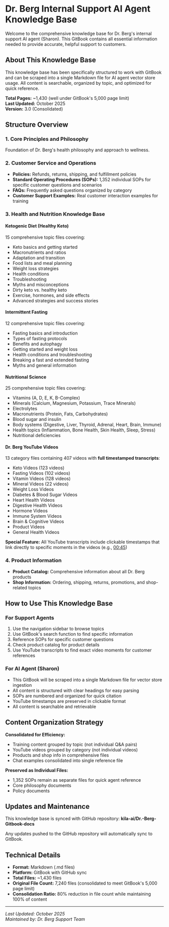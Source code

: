 # Dr. Berg Internal Support AI Agent Knowledge Base

Welcome to the comprehensive knowledge base for Dr. Berg's internal support AI agent (Sharon). This GitBook contains all essential information needed to provide accurate, helpful support to customers.

## About This Knowledge Base

This knowledge base has been specifically structured to work with GitBook and can be scraped into a single Markdown file for AI agent vector store usage. All content is searchable, organized by topic, and optimized for quick reference.

**Total Pages:** ~1,430 (well under GitBook's 5,000 page limit)  
**Last Updated:** October 2025  
**Version:** 3.0 (Consolidated)

## Structure Overview

### 1. Core Principles and Philosophy
Foundation of Dr. Berg's health philosophy and approach to wellness.

### 2. Customer Service and Operations
- **Policies:** Refunds, returns, shipping, and fulfillment policies
- **Standard Operating Procedures (SOPs):** 1,352 individual SOPs for specific customer questions and scenarios
- **FAQs:** Frequently asked questions organized by category
- **Customer Support Examples:** Real customer interaction examples for training

### 3. Health and Nutrition Knowledge Base

#### Ketogenic Diet (Healthy Keto)
15 comprehensive topic files covering:
- Keto basics and getting started
- Macronutrients and ratios
- Adaptation and transition
- Food lists and meal planning
- Weight loss strategies
- Health conditions
- Troubleshooting
- Myths and misconceptions
- Dirty keto vs. healthy keto
- Exercise, hormones, and side effects
- Advanced strategies and success stories

#### Intermittent Fasting
12 comprehensive topic files covering:
- Fasting basics and introduction
- Types of fasting protocols
- Benefits and autophagy
- Getting started and weight loss
- Health conditions and troubleshooting
- Breaking a fast and extended fasting
- Myths and general information

#### Nutritional Science
25 comprehensive topic files covering:
- Vitamins (A, D, E, K, B-Complex)
- Minerals (Calcium, Magnesium, Potassium, Trace Minerals)
- Electrolytes
- Macronutrients (Protein, Fats, Carbohydrates)
- Blood sugar and insulin
- Body systems (Digestive, Liver, Thyroid, Adrenal, Heart, Brain, Immune)
- Health topics (Inflammation, Bone Health, Skin Health, Sleep, Stress)
- Nutritional deficiencies

#### Dr. Berg YouTube Videos
13 category files containing 407 videos with **full timestamped transcripts**:
- Keto Videos (123 videos)
- Fasting Videos (102 videos)
- Vitamin Videos (128 videos)
- Mineral Videos (22 videos)
- Weight Loss Videos
- Diabetes & Blood Sugar Videos
- Heart Health Videos
- Digestive Health Videos
- Hormone Videos
- Immune System Videos
- Brain & Cognitive Videos
- Product Videos
- General Health Videos

**Special Feature:** All YouTube transcripts include clickable timestamps that link directly to specific moments in the videos (e.g., [00:45](https://www.youtube.com/watch?v=VIDEO_ID&t=45s))

### 4. Product Information
- **Product Catalog:** Comprehensive information about all Dr. Berg products
- **Shop Information:** Ordering, shipping, returns, promotions, and shop-related topics

## How to Use This Knowledge Base

### For Support Agents
1. Use the navigation sidebar to browse topics
2. Use GitBook's search function to find specific information
3. Reference SOPs for specific customer questions
4. Check product catalog for product details
5. Use YouTube transcripts to find exact video moments for customer references

### For AI Agent (Sharon)
- This GitBook will be scraped into a single Markdown file for vector store ingestion
- All content is structured with clear headings for easy parsing
- SOPs are numbered and organized for quick citation
- YouTube timestamps are preserved in clickable format
- All content is searchable and retrievable

## Content Organization Strategy

**Consolidated for Efficiency:**
- Training content grouped by topic (not individual Q&A pairs)
- YouTube videos grouped by category (not individual videos)
- Products and shop info in comprehensive files
- Chat examples consolidated into single reference file

**Preserved as Individual Files:**
- 1,352 SOPs remain as separate files for quick agent reference
- Core philosophy documents
- Policy documents

## Updates and Maintenance

This knowledge base is synced with GitHub repository: **kila-ai/Dr.-Berg-Gitbook-docs**

Any updates pushed to the GitHub repository will automatically sync to GitBook.

## Technical Details

- **Format:** Markdown (.md files)
- **Platform:** GitBook with GitHub sync
- **Total Files:** ~1,430 files
- **Original File Count:** 7,240 files (consolidated to meet GitBook's 5,000 page limit)
- **Consolidation Ratio:** 80% reduction in file count while maintaining 100% of content

---

*Last Updated: October 2025*  
*Maintained by: Dr. Berg Support Team*

